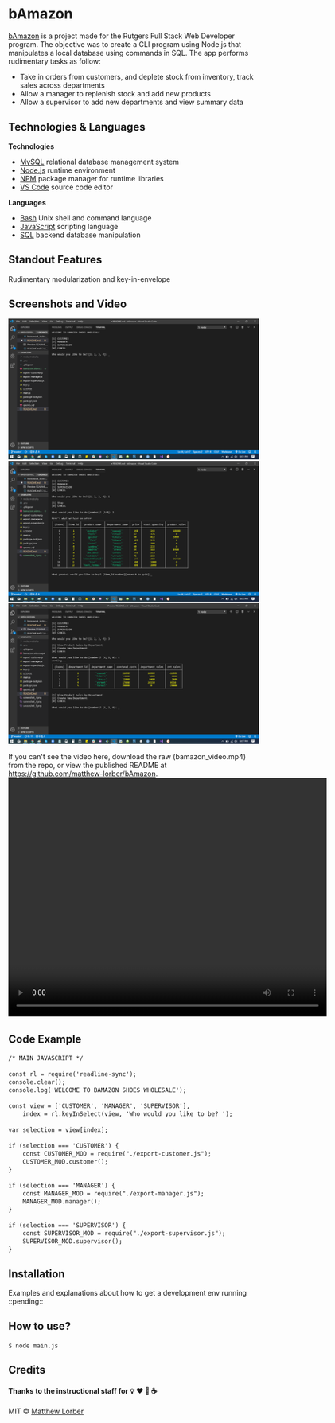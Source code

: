 # **bAmazon**
[bAmazon](https://matthew-lorber.github.io/bAmazon/) is a project made for the Rutgers Full Stack Web Developer program. The objective was to create a CLI program using Node.js that manipulates a local database using commands in SQL. The app performs rudimentary tasks as follow:

* Take in orders from customers, and deplete stock from inventory, track sales across departments
* Allow a manager to replenish stock and add new products
* Allow a supervisor to add new departments and view summary data


## Technologies & Languages
<b>Technologies</b>


* [MySQL](https://www.mysql.com) relational database management system
* [Node.js](https://nodejs.org/) runtime environment
* [NPM](https://www.npmjs.com/) package manager for runtime libraries
* [VS Code](https://code.visualstudio.com/) source code editor

<b>Languages</b>


* [Bash](https://gitforwindows.org) Unix shell and command language
* [JavaScript](https://www.javascript.com/) scripting language
* [SQL](https://en.wikipedia.org/wiki/SQL) backend database manipulation


## Standout Features
Rudimentary modularization and key-in-envelope


## Screenshots and Video
<img src="./screenshot_1.png" />
<img src="./screenshot_2.png" />
<img src="./screenshot_3.png" />

If you can't see the video here, download the raw (bamazon_video.mp4) from the repo, or view the published README at https://github.com/matthew-lorber/bAmazon.
<video controls src="./bamazon_video.mp4" width="640" height="480" alt="bamazon_video.webm"></video>


## Code Example
    /* MAIN JAVASCRIPT */
        
    const rl = require('readline-sync');
    console.clear();
    console.log('WELCOME TO BAMAZON SHOES WHOLESALE');

    const view = ['CUSTOMER', 'MANAGER', 'SUPERVISOR'],
        index = rl.keyInSelect(view, 'Who would you like to be? ');

    var selection = view[index];

    if (selection === 'CUSTOMER') {
        const CUSTOMER_MOD = require("./export-customer.js");
        CUSTOMER_MOD.customer();
    }

    if (selection === 'MANAGER') {
        const MANAGER_MOD = require("./export-manager.js");
        MANAGER_MOD.manager();
    }

    if (selection === 'SUPERVISOR') {
        const SUPERVISOR_MOD = require("./export-supervisor.js");
        SUPERVISOR_MOD.supervisor();
    }

## Installation
Examples and explanations about how to get a development env running ::pending::

## How to use?

    $ node main.js

## Credits 
#### Thanks to the instructional staff for 💡 ❤️ 🍩 ☕ 



MIT © [Matthew Lorber](https://github.com/matthew-lorber)

